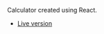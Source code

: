 Calculator created using React.

- [Live version](https://vinaofernando.github.io/Calculator-in-React/)
